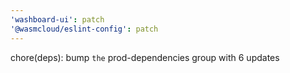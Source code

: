```yaml
---
'washboard-ui': patch
'@wasmcloud/eslint-config': patch
---
```


chore(deps): bump `the` prod-dependencies group with 6 updates
